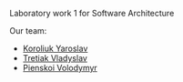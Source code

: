 Laboratory work 1 for Software Architecture

Our team:
* [Koroliuk Yaroslav](https://github.com/Koroliuk)
* [Tretiak Vladyslav](https://github.com/Proxima-C)
* [Pienskoi Volodymyr](https://github.com/Pienskoi)

